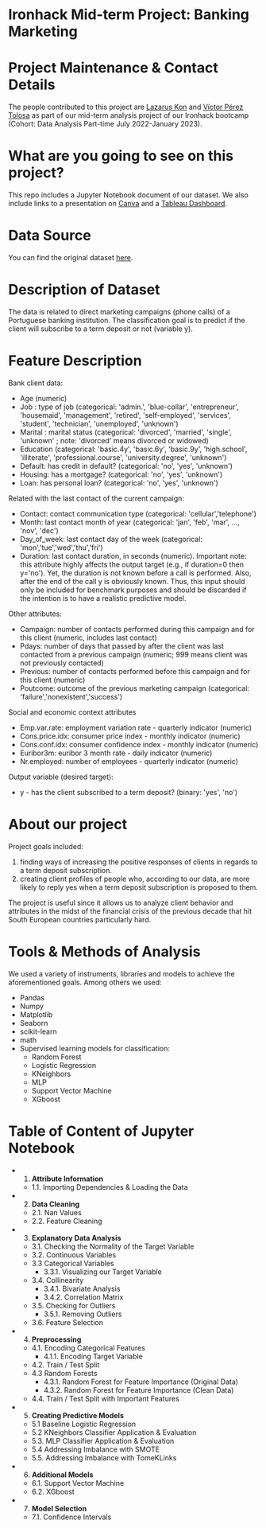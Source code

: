 # Ironhack Mid-term Project: Banking Marketing

<h1>Project Maintenance & Contact Details</h1>

The people contributed to this project are [Lazarus Kon](https://github.com/lazaruskon) and [Víctor Pérez Tolosa](https://github.com/VictorPerezTolosa) as part of our mid-term analysis project of our Ironhack bootcamp (Cohort: Data Analysis Part-time July 2022-January 2023). 

<h1>What are you going to see on this project?</h1>

This repo includes a Jupyter Notebook document of our dataset. We also include links to a presentation on [Canva](https://www.canva.com/design/DAFPvnvMdeM/vBkZCSaxzPQAJFkjJ8qddg/edit?utm_content=DAFPvnvMdeM&utm_campaign=designshare&utm_medium=link2&utm_source=sharebutton) and a [Tableau Dashboard](https://public.tableau.com/app/profile/victor.perez.tolosa/viz/LazVicIHMID-PROJECT/Mid-ProjectDashboard).

<h1>Data Source</h1>

You can find the original dataset [here](https://www.kaggle.com/datasets/henriqueyamahata/bank-marketing?select=bank-additional-full.csv).

<h1>Description of Dataset</h1>

The data is related to direct marketing campaigns (phone calls) of a Portuguese banking institution. The classification goal is to predict if the client will subscribe to a term deposit or not (variable y).

<h1>Feature Description</h1>

Bank client data:
- Age (numeric)
- Job : type of job (categorical: 'admin.', 'blue-collar', 'entrepreneur', 'housemaid', 'management', 'retired', 'self-employed', 'services', 'student', 'technician', 'unemployed', 'unknown')
- Marital : marital status (categorical: 'divorced', 'married', 'single', 'unknown' ; note: 'divorced' means divorced or widowed)
- Education (categorical: 'basic.4y', 'basic.6y', 'basic.9y', 'high.school', 'illiterate', 'professional.course', 'university.degree', 'unknown')
- Default: has credit in default? (categorical: 'no', 'yes', 'unknown')
- Housing: has a mortgage? (categorical: 'no', 'yes', 'unknown')
- Loan: has personal loan? (categorical: 'no', 'yes', 'unknown')

Related with the last contact of the current campaign:
- Contact: contact communication type (categorical: 'cellular','telephone')
- Month: last contact month of year (categorical: 'jan', 'feb', 'mar', ..., 'nov', 'dec')
- Day_of_week: last contact day of the week (categorical: 'mon','tue','wed','thu','fri')
- Duration: last contact duration, in seconds (numeric). Important note: this attribute highly affects the output target (e.g., if duration=0 then y='no'). Yet, the duration is not known before a call is performed. Also, after the end of the call y is obviously known. Thus, this input should only be included for benchmark purposes and should be discarded if the intention is to have a realistic predictive model.

Other attributes:
- Campaign: number of contacts performed during this campaign and for this client (numeric, includes last contact)
- Pdays: number of days that passed by after the client was last contacted from a previous campaign (numeric; 999 means client was not previously contacted)
- Previous: number of contacts performed before this campaign and for this client (numeric)
- Poutcome: outcome of the previous marketing campaign (categorical: 'failure','nonexistent','success')

Social and economic context attributes
- Emp.var.rate: employment variation rate - quarterly indicator (numeric)
- Cons.price.idx: consumer price index - monthly indicator (numeric)
- Cons.conf.idx: consumer confidence index - monthly indicator (numeric)
- Euribor3m: euribor 3 month rate - daily indicator (numeric)
- Nr.employed: number of employees - quarterly indicator (numeric)

Output variable (desired target):
- y - has the client subscribed to a term deposit? (binary: 'yes', 'no')

<h1>About our project</h1>

Project goals included:
 1. finding ways of increasing the positive responses of clients in regards to a term deposit subscription.
 2. creating client profiles of people who, according to our data, are more likely to reply yes when a term deposit subscription is proposed to them.

The project is useful since it allows us to analyze client behavior and attributes in the midst of the financial crisis of the previous decade that hit South European countries particularly hard.

<h1>Tools & Methods of Analysis</h1>

We used a variety of instruments, libraries and models to achieve the aforementioned goals. Among others we used: 
- Pandas
- Numpy
- Matplotlib
- Seaborn
- scikit-learn
- math
- Supervised learning models for classification:
  - Random Forest
  - Logistic Regression
  - KNeighbors
  - MLP
  - Support Vector Machine
  - XGboost

<h1>Table of Content of Jupyter Notebook</h1>

- 1. <b>Attribute Information</b>
  - 1.1. Importing Dependencies & Loading the Data
- 2. <b>Data Cleaning</b>
  - 2.1. Nan Values
  - 2.2. Feature Cleaning
- 3. <b>Explanatory Data Analysis</b>
  - 3.1. Checking the Normality of the Target Variable
  - 3.2. Continuous Variables
  - 3.3 Categorical Variables
    - 3.3.1. Visualizing our Target Variable
  - 3.4. Collinearity
    - 3.4.1. Bivariate Analysis
    - 3.4.2. Correlation Matrix
  - 3.5. Checking for Outliers
    - 3.5.1. Removing Outliers
  - 3.6. Feature Selection
- 4. <b>Preprocessing</b>
  - 4.1. Encoding Categorical Features
    - 4.1.1. Encoding Target Variable
  - 4.2. Train / Test Split
  - 4.3 Random Forests
    - 4.3.1. Random Forest for Feature Importance (Original Data)
    - 4.3.2. Random Forest for Feature Importance (Clean Data)
  - 4.4. Train / Test Split with Important Features
- 5. <b>Creating Predictive Models</b>
  - 5.1 Baseline Logistic Regression
  - 5.2 KNeighbors Classifier Application & Evaluation
  - 5.3. MLP Classifier Application & Evaluation
  - 5.4 Addressing Imbalance with SMOTE
  - 5.5. Addressing Imbalance with TomeKLinks
- 6. <b>Additional Models</b>
  - 6.1. Support Vector Machine
  - 6.2. XGboost
- 7. <b>Model Selection</b>
  - 7.1. Confidence Intervals
